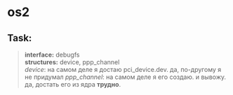 # os2
## Task:
>**interface:** debugfs  
>**structures:** device, ppp\_channel  
_device_: на самом деле я достаю pci_device.dev. да, по-другому я не придумал
_ppp\_channel_: на самом деле я его создаю. и вывожу. да, достать его из ядра **трудно**.
